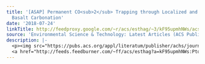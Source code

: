 ```yaml
---
title: '[ASAP] Permanent CO<sub>2</sub> Trapping through Localized and Chemical Gradient-Driven
  Basalt Carbonation'
date: '2018-07-24'
linkTitle: http://feedproxy.google.com/~r/acs/esthag/~3/kF95upmhNWs/acs.est.8b01814
source: 'Environmental Science & Technology: Latest Articles (ACS Publications)'
description: |-
  <p><img src="https://pubs.acs.org/appl/literatum/publisher/achs/journals/content/esthag/0/esthag.ahead-of-print/acs.est.8b01814/20180723/images/medium/es-2018-01814a_0006.gif" alt="TOC Graphic"/></p><div><cite>Environmental Science & Technology</cite></div><div>DOI: 10.1021/acs.est.8b01814</div><div class="feedflare">
  <a href="http://feeds.feedburner.com/~ff/acs/esthag?a=kF95upmhNWs:Ptq36dnbEN8:yIl2AUoC8zA"><img src="http://feeds.feedburner.com/~ff/acs/esthag?d=yIl2AUoC8zA" border="0"></img></a>
---
```

